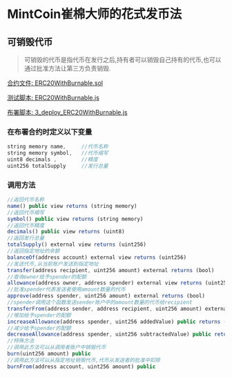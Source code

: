 # MintCoin崔棉大师的花式发币法

## 可销毁代币
> 可销毁的代币是指代币在发行之后,持有者可以销毁自己持有的代币,也可以通过批准方法让第三方负责销毁.

[合约文件: ERC20WithBurnable.sol](https://github.com/xian9yu/MintCoin/blob/master/contracts/ERC20/ERC20WithBurnable.sol)

[测试脚本: ERC20WithBurnable.js](https://github.com/xian9yu/MintCoin/blob/master/test/ERC20/ERC20WithBurnable.js)

[布署脚本: 3_deploy_ERC20WithBurnable.js](https://github.com/xian9yu/MintCoin/blob/master/migrations/3_deploy_ERC20WithBurnable.js)

### 在布署合约时定义以下变量
```javascript
string memory name,     //代币名称
string memory symbol,   //代币缩写
uint8 decimals ,        //精度
uint256 totalSupply     //发行总量
```
### 调用方法
```javascript
//返回代币名称
name() public view returns (string memory)
//返回代币缩写
symbol() public view returns (string memory)
//返回代币精度
decimals() public view returns (uint8)
//返回发行总量
totalSupply() external view returns (uint256)
//返回指定地址的余额
balanceOf(address account) external view returns (uint256)
//发送代币,从当前账户发送到指定地址
transfer(address recipient, uint256 amount) external returns (bool)
//查询owner给予spender的配额
allowance(address owner, address spender) external view returns (uint256)
//批准spender代表发送者使用amount数量的代币
approve(address spender, uint256 amount) external returns (bool)
//spender调用这个函数发送sender账户中的amount数量的代币给recipient
transferFrom(address sender, address recipient, uint256 amount) external returns (bool)
//增加给予spender的配额
increaseAllowance(address spender, uint256 addedValue) public returns (bool)
//减少给予spender的配额
decreaseAllowance(address spender, uint256 subtractedValue) public returns (bool)
//特殊方法
//调用此方法可以从调用者账户中销毁代币
burn(uint256 amount) public 
//调用此方法可以从指定地址销毁代币,代币从发送者的批准中扣除
burnFrom(address account, uint256 amount) public 
```
